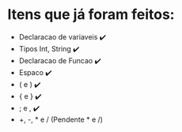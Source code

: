 # Itens que já foram feitos:
- Declaracao de variaveis ✔️
- Tipos Int, String ✔️
- Declaracao de Funcao ✔️
- Espaco ✔️
- ( e ) ✔️
- { e } ✔️
- ; e , ✔️
- +, -, * e / (Pendente * e /)